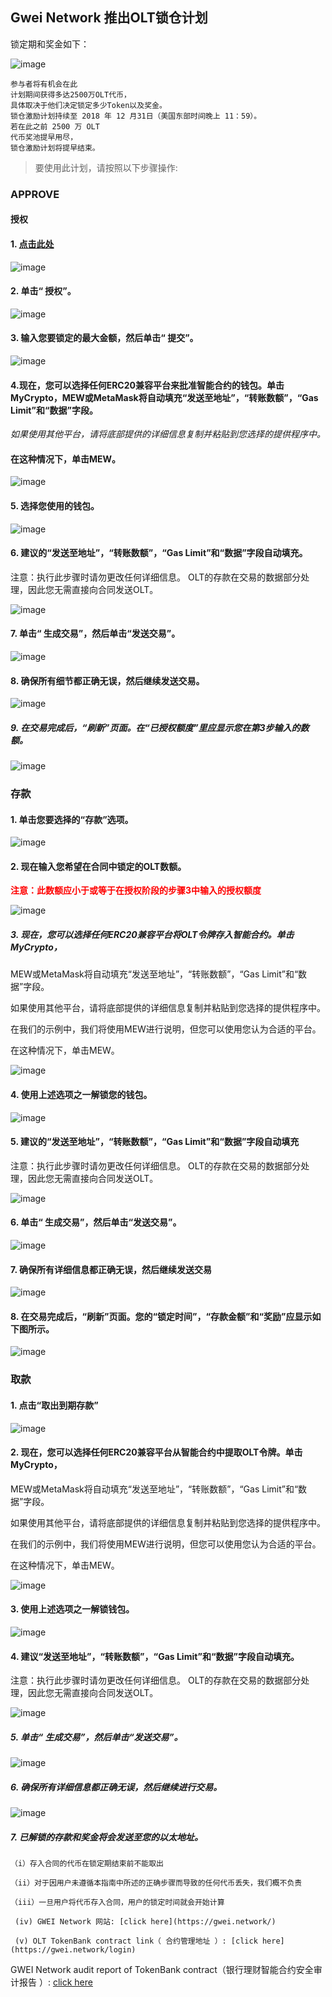 
## Gwei Network 推出OLT锁仓计划


锁定期和奖金如下：

![image](https://raw.githubusercontent.com/GweiTech/gwei-tokenbank-wiki/master/zh/images/olt/1.jpg)
```
参与者将有机会在此
计划期间获得多达2500万OLT代币，
具体取决于他们决定锁定多少Token以及奖金。
锁仓激励计划持续至 2018 年 12 月31日（美国东部时间晚上 11：59）。
若在此之前 2500 万 OLT
代币奖池提早用尽，
锁仓激励计划将提早结束。
```
> 要使用此计划，请按照以下步骤操作:
> 

###  APPROVE

#### 授权
#### 1. [ 点击此处](https://gwei.network/login)
![image](https://raw.githubusercontent.com/GweiTech/gwei-tokenbank-wiki/master/zh/images/olt/2.jpg)


#### 2. 单击“ 授权”。

 ![image](https://raw.githubusercontent.com/GweiTech/gwei-tokenbank-wiki/master/zh/images/olt/3.jpg)

#### 3.  输入您要锁定的最大金额，然后单击“ 提交”。
![image](https://raw.githubusercontent.com/GweiTech/gwei-tokenbank-wiki/master/zh/images/olt/4.jpg)

####  4.现在，您可以选择任何ERC20兼容平台来批准智能合约的钱包。单击MyCrypto，MEW或MetaMask将自动填充“发送至地址”，“转账数额”，“Gas Limit”和“数据”字段。

*如果使用其他平台，请将底部提供的详细信息复制并粘贴到您选择的提供程序中。*



#### 在这种情况下，单击MEW。

![image](https://raw.githubusercontent.com/GweiTech/gwei-tokenbank-wiki/master/zh/images/olt/5.jpg)

#### 5. 选择您使用的钱包。
![image](https://raw.githubusercontent.com/GweiTech/gwei-tokenbank-wiki/master/zh/images/olt/6.jpg)


#### 6.  建议的“发送至地址”，“转账数额”，“Gas Limit”和“数据”字段自动填充。

注意：执行此步骤时请勿更改任何详细信息。
OLT的存款在交易的数据部分处理，因此您无需直接向合同发送OLT。


![image](https://raw.githubusercontent.com/GweiTech/gwei-tokenbank-wiki/master/zh/images/olt/7.jpg)


#### 7. 单击“ 生成交易”，然后单击“发送交易”。
![image](https://raw.githubusercontent.com/GweiTech/gwei-tokenbank-wiki/master/zh/images/olt/8.jpg)


#### 8. 确保所有细节都正确无误，然后继续发送交易。

![image](https://raw.githubusercontent.com/GweiTech/gwei-tokenbank-wiki/master/zh/images/olt/9.jpg)

##### 9.  在交易完成后，“刷新”页面。在“已授权额度”里应显示您在第3步输入的数额。

![image](https://raw.githubusercontent.com/GweiTech/gwei-tokenbank-wiki/master/zh/images/olt/10.jpg)

### 存款

#### 1. 单击您要选择的“存款”选项。

 ![image](https://raw.githubusercontent.com/GweiTech/gwei-tokenbank-wiki/master/zh/images/olt/11.jpg)

 
#### 2. 现在输入您希望在合同中锁定的OLT数额。 

<b style="color:red">
注意：此数额应小于或等于在授权阶段的步骤3中输入的授权额度
</b>

![image](https://raw.githubusercontent.com/GweiTech/gwei-tokenbank-wiki/master/zh/images/olt/12.jpg)


##### 3.   现在，您可以选择任何ERC20兼容平台将OLT令牌存入智能合约。单击MyCrypto，
MEW或MetaMask将自动填充“发送至地址”，“转账数额”，“Gas Limit”和“数据”字段。

如果使用其他平台，请将底部提供的详细信息复制并粘贴到您选择的提供程序中。

在我们的示例中，我们将使用MEW进行说明，但您可以使用您认为合适的平台。

在这种情况下，单击MEW。

![image](https://raw.githubusercontent.com/GweiTech/gwei-tokenbank-wiki/master/zh/images/olt/13.jpg)


#### 4. 使用上述选项之一解锁您的钱包。

 ![image](https://raw.githubusercontent.com/GweiTech/gwei-tokenbank-wiki/master/zh/images/olt/14.jpg)




#### 5.  建议的“发送至地址”，“转账数额”，“Gas Limit”和“数据”字段自动填充
注意：执行此步骤时请勿更改任何详细信息。
OLT的存款在交易的数据部分处理，因此您无需直接向合同发送OLT。

 ![image](https://raw.githubusercontent.com/GweiTech/gwei-tokenbank-wiki/master/zh/images/olt/15.jpg)




#### 6. 单击“ 生成交易”，然后单击“发送交易”。
![image](https://raw.githubusercontent.com/GweiTech/gwei-tokenbank-wiki/master/zh/images/olt/16.jpg)




#### 7. 确保所有详细信息都正确无误，然后继续发送交易
![image](https://raw.githubusercontent.com/GweiTech/gwei-tokenbank-wiki/master/zh/images/olt/17.jpg)



#### 8.  在交易完成后，“刷新”页面。您的“锁定时间”，“存款金额”和“奖励”应显示如下图所示。
![image](https://raw.githubusercontent.com/GweiTech/gwei-tokenbank-wiki/master/zh/images/olt/18.jpg)




###   取款
#### 1. 点击“取出到期存款”

![image](https://raw.githubusercontent.com/GweiTech/gwei-tokenbank-wiki/master/zh/images/olt/19.jpg)


#### 2. 现在，您可以选择任何ERC20兼容平台从智能合约中提取OLT令牌。单击MyCrypto，
MEW或MetaMask将自动填充“发送至地址”，“转账数额”，“Gas Limit”和“数据”字段。

如果使用其他平台，请将底部提供的详细信息复制并粘贴到您选择的提供程序中。

在我们的示例中，我们将使用MEW进行说明，但您可以使用您认为合适的平台。

在这种情况下，单击MEW。

![image](https://raw.githubusercontent.com/GweiTech/gwei-tokenbank-wiki/master/zh/images/olt/20.jpg)


#### 3. 使用上述选项之一解锁钱包。
![image](https://raw.githubusercontent.com/GweiTech/gwei-tokenbank-wiki/master/zh/images/olt/21.jpg)


#### 4. 建议“发送至地址”，“转账数额”，“Gas Limit”和“数据”字段自动填充。 
 注意：执行此步骤时请勿更改任何详细信息。
 OLT的存款在交易的数据部分处理，因此您无需直接向合同发送OLT。

![image](https://raw.githubusercontent.com/GweiTech/gwei-tokenbank-wiki/master/zh/images/olt/22.jpg)


##### 5. 单击“ 生成交易”，然后单击“发送交易”。
![image](https://raw.githubusercontent.com/GweiTech/gwei-tokenbank-wiki/master/zh/images/olt/23.jpg)


##### 6.  确保所有详细信息都正确无误，然后继续进行交易。
![image](https://raw.githubusercontent.com/GweiTech/gwei-tokenbank-wiki/master/zh/images/olt/24.jpg)


##### 7.  已解锁的存款和奖金将会发送至您的以太地址。
```
（i）存入合同的代币在锁定期结束前不能取出

（ii）对于因用户未遵循本指南中所述的正确步骤而导致的任何代币丢失，我们概不负责

（iii）一旦用户将代币存入合同，用户的锁定时间就会开始计算

 (iv) GWEI Network 网站: [click here](https://gwei.network/)

 (v) OLT TokenBank contract link（ 合约管理地址 ）: [click here](https://gwei.network/login)

 ```
 GWEI Network audit report of TokenBank contract（银行理财智能合约安全审计报告 ）: [click here](https://s3-ap-northeast-1.amazonaws.com/gwei-network/GWEI+Smart+Contract+Audit+Report_2.pdf)
